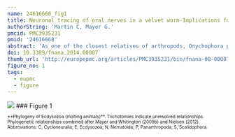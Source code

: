 ```yaml
---
name: 24616668_fig1
title: Neuronal tracing of oral nerves in a velvet worm-Implications for the evolution of the ecdysozoan brain.
authorString: 'Martin C, Mayer G.'
pmcid: PMC3935231
pmid: '24616668'
abstract: 'As one of the closest relatives of arthropods, Onychophora plays an important role in understanding the evolution of arthropod body plans. Currently there is controversy surrounding the evolution of the brain among the ecdysozoan clades, which shows a collar-shaped, circumoral organization in cycloneuralians but a ganglionic architecture in panarthropods. Based on the innervation pattern of lip papillae surrounding the mouth, the onychophoran brain has been interpreted as a circumoral ring, suggesting that this organization is an ancestral feature of Ecdysozoa. However, this interpretation is inconsistent with other published data. To explore the evolutionary origin of the onychophoran mouth and to shed light on the evolution of the ecdysozoan brains, we analyzed the innervation pattern and morphogenesis of the oral lip papillae in the onychophoran Euperipatoides rowelli using DNA labeling, immunocytochemistry, and neuronal tracing techniques. Our morphogenetic data revealed that the seven paired and one unpaired oral lip papillae arise from three anterior-most body segments. Retrograde fills show that only the first and the third nerves supplying the lip papillae are associated with cell bodies within the brain, whereas the second nerve exclusively receives fibers from somata of peripheral neurons located in the lip papillae. According to our anterograde fills and immunocytochemical data, the first nerve supplies the anterior-most pair of lip papillae, whereas the second and the third nerves are associated with the second to fifth and second to eighth lip papillae, respectively. These data suggest that the lip papillae of E. rowelli are mainly innervated by the proto- and deutocerebrum, whereas there are only a few additional cell bodies situated posterior to the brain. According to these findings, the overall innervation pattern of the oral lip papillae in E. rowelli is incompatible with the interpretation of the onychophoran brain as a modified circumoral ring.'
doi: 10.3389/fnana.2014.00007
thumb_url: 'http://europepmc.org/articles/PMC3935231/bin/fnana-08-00007-g0001.gif'
figure_no: 1
tags:
  - eupmc
  - figure
---
```

<img src='http://europepmc.org/articles/PMC3935231/bin/fnana-08-00007-g0001.jpg' style='max-height: 300px'>
### Figure 1
<p style='font-size: 10px;'>**Phylogeny of Ecdysozoa (molting animals)**. Trichotomies indicate unresolved relationships. Phylogenetic relationships combined after Mayer and Whitington (<xref rid="B24" ref-type="bibr">2009b</xref>) and Nielsen (<xref rid="B27" ref-type="bibr">2012</xref>). Abbreviations: C, Cycloneuralia; E, Ecdysozoa; N, Nematoida; P, Panarthropoda; S, Scalidophora.</p>